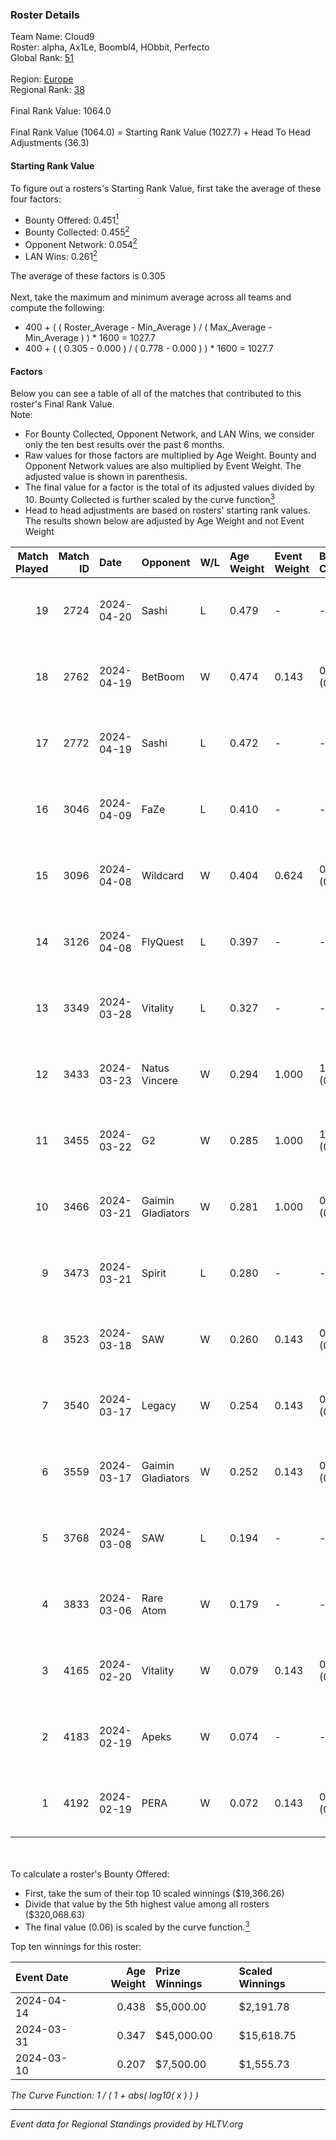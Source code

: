 ### Roster Details<br />
Team Name: Cloud9<br />
Roster: alpha, Ax1Le, Boombl4, HObbit, Perfecto<br />
Global Rank: [51](../standings_global.md)<br />
<br />
Region: [Europe]( ../standings_europe.md)<br />
Regional Rank: [38]( ../standings_europe.md)<br />
<br />
Final Rank Value:  1064.0<br />
<br />
Final Rank Value (1064.0) = Starting Rank Value (1027.7) + Head To Head Adjustments (36.3)<br />

#### Starting Rank Value<br />
To figure out a rosters's Starting Rank Value, first take the average of these four factors:<br />
- Bounty Offered: 0.451[<sup>1</sup>](#table2)
- Bounty Collected: 0.455[<sup>2</sup>](#table1)
- Opponent Network: 0.054[<sup>2</sup>](#table1)
- LAN Wins: 0.261[<sup>2</sup>](#table1)

The average of these factors is 0.305<br />
<br />
Next, take the maximum and minimum average across all teams and compute the following:<br />
- 400 + ( ( Roster_Average - Min_Average ) / ( Max_Average - Min_Average ) ) * 1600 = 1027.7
- 400 + ( ( 0.305 - 0.000 ) / ( 0.778 - 0.000 ) ) * 1600 = 1027.7


#### Factors<br />
Below you can see a table of all of the matches that contributed to this roster's Final Rank Value.<br />
Note:<br />

- For Bounty Collected, Opponent Network, and LAN Wins, we consider only the ten best results over the past 6 months.
- Raw values for those factors are multiplied by Age Weight. Bounty and Opponent Network values are also multiplied by Event Weight. The adjusted value is shown in parenthesis.
- The final value for a factor is the total of its adjusted values divided by 10. Bounty Collected is further scaled by the curve function[<sup>3</sup>](#curveFunction)
- Head to head adjustments are based on rosters' starting rank values. The results shown below are adjusted by Age Weight and not Event Weight
<span id="table1"></span><br />


| Match Played | Match ID | Date       | Opponent          | W/L | Age Weight | Event Weight | Bounty Collected | Opponent Network | LAN Wins  | H2H Adj. | Roster                                       |
| -: | -: | :- | :- | :- | :- | :- | :- | :- | :- | -: | :- |
|           19 |     2724 | 2024-04-20 | Sashi             | L   | 0.479      | -            | -                | -                | -         |    -6.10 | alpha, Ax1Le, Boombl4, HObbit, Perfecto      |
|           18 |     2762 | 2024-04-19 | BetBoom           | W   | 0.474      | 0.143        | 0.248 (0.017)    | 0.513 (0.035)    | -         |    12.99 | alpha, Ax1Le, Boombl4, HObbit, Perfecto      |
|           17 |     2772 | 2024-04-19 | Sashi             | L   | 0.472      | -            | -                | -                | -         |    -5.98 | alpha, Ax1Le, Boombl4, HObbit, Perfecto      |
|           16 |     3046 | 2024-04-09 | FaZe              | L   | 0.410      | -            | -                | -                | -         |    -0.38 | Ax1Le, Boombl4, electroNic, HObbit, Perfecto |
|           15 |     3096 | 2024-04-08 | Wildcard          | W   | 0.404      | 0.624        | 0.048 (0.012)    | 0.418 (0.105)    | 1 (0.404) |     3.50 | Ax1Le, Boombl4, electroNic, HObbit, Perfecto |
|           14 |     3126 | 2024-04-08 | FlyQuest          | L   | 0.397      | -            | -                | -                | -         |    -4.68 | Ax1Le, Boombl4, electroNic, HObbit, Perfecto |
|           13 |     3349 | 2024-03-28 | Vitality          | L   | 0.327      | -            | -                | -                | -         |    -0.12 | Ax1Le, Boombl4, electroNic, HObbit, Perfecto |
|           12 |     3433 | 2024-03-23 | Natus Vincere     | W   | 0.294      | 1.000        | 1.000 (0.294)    | 0.357 (0.105)    | 1 (0.294) |     9.21 | Ax1Le, Boombl4, electroNic, HObbit, Perfecto |
|           11 |     3455 | 2024-03-22 | G2                | W   | 0.285      | 1.000        | 1.000 (0.285)    | 0.478 (0.136)    | 1 (0.285) |     8.95 | Ax1Le, Boombl4, electroNic, HObbit, Perfecto |
|           10 |     3466 | 2024-03-21 | Gaimin Gladiators | W   | 0.281      | 1.000        | 0.037 (0.010)    | 0.331 (0.093)    | 1 (0.281) |     3.71 | Ax1Le, Boombl4, electroNic, HObbit, Perfecto |
|            9 |     3473 | 2024-03-21 | Spirit            | L   | 0.280      | -            | -                | -                | -         |    -0.07 | Ax1Le, Boombl4, electroNic, HObbit, Perfecto |
|            8 |     3523 | 2024-03-18 | SAW               | W   | 0.260      | 0.143        | 0.104 (0.004)    | 0.516 (0.019)    | 1 (0.260) |     5.61 | Ax1Le, Boombl4, electroNic, HObbit, Perfecto |
|            7 |     3540 | 2024-03-17 | Legacy            | W   | 0.254      | 0.143        | 0.122 (0.004)    | 0.621 (0.023)    | 1 (0.254) |     3.90 | Ax1Le, Boombl4, electroNic, HObbit, Perfecto |
|            6 |     3559 | 2024-03-17 | Gaimin Gladiators | W   | 0.252      | 0.143        | 0.037 (0.001)    | 0.331 (0.012)    | 1 (0.252) |     3.29 | Ax1Le, Boombl4, electroNic, HObbit, Perfecto |
|            5 |     3768 | 2024-03-08 | SAW               | L   | 0.194      | -            | -                | -                | -         |    -1.93 | Ax1Le, Boombl4, electroNic, HObbit, Perfecto |
|            4 |     3833 | 2024-03-06 | Rare Atom         | W   | 0.179      | -            | -                | -                | -         |     0.35 | Ax1Le, Boombl4, electroNic, HObbit, Perfecto |
|            3 |     4165 | 2024-02-20 | Vitality          | W   | 0.079      | 0.143        | 0.647 (0.007)    | 0.367 (0.004)    | 1 (0.079) |     2.47 | Ax1Le, Boombl4, electroNic, HObbit, Perfecto |
|            2 |     4183 | 2024-02-19 | Apeks             | W   | 0.074      | -            | -                | -                | 1 (0.074) |     0.76 | Ax1Le, Boombl4, electroNic, HObbit, Perfecto |
|            1 |     4192 | 2024-02-19 | PERA              | W   | 0.072      | 0.143        | 0.047 (0.000)    | 0.435 (0.005)    | 1 (0.072) |     0.83 | Ax1Le, Boombl4, electroNic, HObbit, Perfecto |

<br />
<span id="table2"></span><br />
To calculate a roster's Bounty Offered:<br />

- First, take the sum of their top 10 scaled winnings ($19,366.26)
- Divide that value by the 5th highest value among all rosters ($320,068.63)
- The final value (0.06) is scaled by the curve function.[<sup>3</sup>](#curveFunction)

Top ten winnings for this roster:<br />

| Event Date | Age Weight | Prize Winnings | Scaled Winnings |
| :- | -: | :- | :- |
| 2024-04-14 |      0.438 | $5,000.00      | $2,191.78       |
| 2024-03-31 |      0.347 | $45,000.00     | $15,618.75      |
| 2024-03-10 |      0.207 | $7,500.00      | $1,555.73       |


<span id="curveFunction"></span>_The Curve Function: 1 / ( 1 + abs( log10( x ) ) )_<br />

---
_Event data for Regional Standings provided by HLTV.org_<br />

